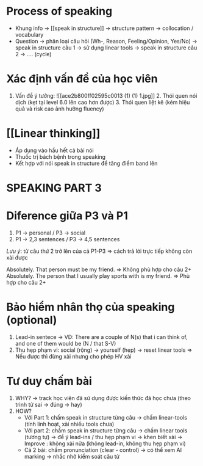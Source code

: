 # Process of speaking
* Khung info -> [[speak in structure]] -> structure pattern -> collocation  / vocabulary
* Question -> phân loại câu hỏi (Wh-, Reason, Feeling/Opinion, Yes/No)  -> speak in structure câu 1 -> sử dụng linear tools -> speak in structure câu 2 -> .... (cycle)

# Xác định vấn đề của học viên
1. Vấn đề ý tưởng:
	![[ace2b800ff02595c0013 (1) (1) 1.jpg]]
	2. Thói quen nói dịch (kẹt tại level 6.0 lên cao hơn được)
	3. Thói quen liệt kê (kém hiệu quả và risk cao ảnh hưởng fluency)
	
# [[Linear thinking]]
+ Áp dụng vào hầu hết cả bài nói
+ Thuốc trị bách bệnh trong speaking
+ Kết hợp với nói speak in structure để tăng điểm band lên

# SPEAKING PART 3
# Diference giữa P3 và P1
1. P1 -> personal / P3 -> social
2. P1 -> 2,3 sentences / P3 -> 4,5 sentences

*Lưu ý*: từ câu thứ 2 trở lên của cả P1-P3 => cách trả lời trực tiếp không còn xài được

Absolutely. That person must be my friend. => Không phù hợp cho câu 2+
Absolutely. The person that I usually play sports with is my friend. => Phù hợp cho câu 2+

# Bảo hiểm nhân thọ của speaking (optional)
1. Lead-in sentece  -> VD: There are a couple of N(s) that i can think of, and one of them would be (N / that S-V)
2. Thu hẹp phạm vi: social (rộng) -> yourself (hẹp) -> reset linear tools
=> Nếu được thì đừng xài nhưng cho phép HV xài

# Tư duy chấm bài
1. WHY? -> track học viên đã sử dụng được kiến thức đã học chưa (theo trình từ sai -> đúng -> hay)
2. HOW?
	+ Với Part 1: chấm speak in structure từng câu -> chấm linear-tools (tính linh hoạt, xài nhiều tools chưa)
	+ Với part 2: chấm speak in structure từng câu  -> chấm linear tools (tương tự) -> để ý lead-ins / thu hẹp phạm vi -> khen biết xài -> Improve : không xài nữa (không lead-in, không thu hẹp phạm vi)
	+ Cả 2 bài: chấm pronunciation (clear - control) -> có thể xem AI marking -> nhắc nhở kiểm soát câu từ





